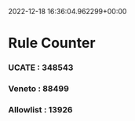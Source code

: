 2022-12-18 16:36:04.962299+00:00
# Rule Counter 
 ### UCATE : 348543

 ### Veneto : 88499

 ### Allowlist : 13926